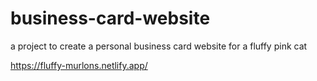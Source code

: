 # business-card-website

a project to create a personal business card website for a fluffy pink cat

https://fluffy-murlons.netlify.app/
